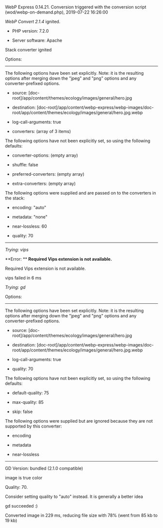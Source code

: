 WebP Express 0.14.21. Conversion triggered with the conversion script (wod/webp-on-demand.php), 2019-07-22 16:26:00

*WebP Convert 2.1.4*  ignited.
- PHP version: 7.2.0
- Server software: Apache

Stack converter ignited

Options:
------------
The following options have been set explicitly. Note: it is the resulting options after merging down the "jpeg" and "png" options and any converter-prefixed options.
- source: [doc-root]/app/content/themes/ecology/images/general/hero.jpg
- destination: [doc-root]/app/content/webp-express/webp-images/doc-root/app/content/themes/ecology/images/general/hero.jpg.webp
- log-call-arguments: true
- converters: (array of 3 items)

The following options have not been explicitly set, so using the following defaults:
- converter-options: (empty array)
- shuffle: false
- preferred-converters: (empty array)
- extra-converters: (empty array)

The following options were supplied and are passed on to the converters in the stack:
- encoding: "auto"
- metadata: "none"
- near-lossless: 60
- quality: 70
------------


*Trying: vips* 

**Error: ** **Required Vips extension is not available.** 
Required Vips extension is not available.
vips failed in 6 ms

*Trying: gd* 

Options:
------------
The following options have been set explicitly. Note: it is the resulting options after merging down the "jpeg" and "png" options and any converter-prefixed options.
- source: [doc-root]/app/content/themes/ecology/images/general/hero.jpg
- destination: [doc-root]/app/content/webp-express/webp-images/doc-root/app/content/themes/ecology/images/general/hero.jpg.webp
- log-call-arguments: true
- quality: 70

The following options have not been explicitly set, so using the following defaults:
- default-quality: 75
- max-quality: 85
- skip: false

The following options were supplied but are ignored because they are not supported by this converter:
- encoding
- metadata
- near-lossless
------------

GD Version: bundled (2.1.0 compatible)
image is true color
Quality: 70. 
Consider setting quality to "auto" instead. It is generally a better idea
gd succeeded :)

Converted image in 229 ms, reducing file size with 78% (went from 85 kb to 19 kb)
